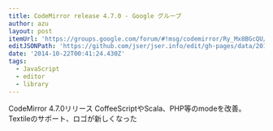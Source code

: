 ```yaml
---
title: CodeMirror release 4.7.0 - Google グループ
author: azu
layout: post
itemUrl: 'https://groups.google.com/forum/#!msg/codemirror/Ry_Mx8BGcQU/NFqd0odfYHQJ'
editJSONPath: 'https://github.com/jser/jser.info/edit/gh-pages/data/2014/10/index.json'
date: '2014-10-22T00:41:24.430Z'
tags:
  - JavaScript
  - editor
  - library
---
```

CodeMirror 4.7.0リリース
CoffeeScriptやScala、PHP等のmodeを改善。Textileのサポート、ロゴが新しくなった
